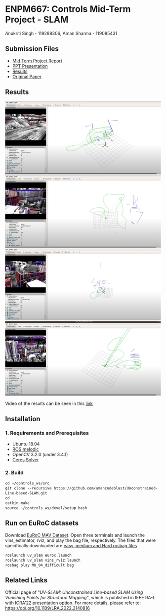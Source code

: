 # ENPM667: Controls Mid-Term Project - SLAM

Anukriti Singh - 119288306, Aman Sharma - 119085431


## Submission Files
* [Mid Term Project Report](https://github.com/amancodeblast/Unconstrained-Line-based-SLAM/blob/master/667_Midterm_UVSLAM.pptx)
* [PPT Presentation](https://github.com/amancodeblast/Unconstrained-Line-based-SLAM/blob/master/667_Midterm_UVSLAM.pptx) 
* [Results](https://github.com/amancodeblast/Unconstrained-Line-based-SLAM/blob/master/667_Midterm_UVSLAM.pptx)
* [Original Paper](https://github.com/amancodeblast/Unconstrained-Line-based-SLAM/blob/master/667_Midterm_UVSLAM.pptx)
## Results 
![Result1](/output/result1.png)
![Result2](/output/result2.png)
![Result3](/output/result3.png)
![Result4](/output/result4.png)

Video of the results can be seen in this [link](https://drive.google.com/drive/folders/1u_6RDE77hPDQek_lgo6QV9mMxHwl5m5m?usp=share_link) 

## Installation
### 1. Requirements and Prerequisites
-  Ubuntu 18.04
- [ROS melodic](http://wiki.ros.org/ROS/Installation)
- OpenCV 3.2.0 (under 3.4.1)
- [Ceres Solver](http://ceres-solver.org/)

### 2. Build
```
cd ~/controls_ws/src
git clone --recursive https://github.com/amancodeblast/Unconstrained-Line-based-SLAM.git
cd ..
catkin_make
source ~/controls_ws/devel/setup.bash
```

## Run on EuRoC datasets
Download [EuRoC MAV Dataset](http://projects.asl.ethz.ch/datasets/doku.php?id=kmavvisualinertialdatasets).
Open three terminals and launch the vins_estimator, rviz, and play the bag file, respectively.
The files that were specifically downloaded are [easy, medium and Hard rosbag files](http://robotics.ethz.ch/~asl-datasets/ijrr_euroc_mav_dataset/machine_hall/)

```
roslaunch uv_slam euroc.launch
roslaunch uv_slam vins_rviz.launch
rosbag play MH_04_difficult.bag
```

## Related Links
Official page of *"UV-SLAM: Unconstrained Line-based SLAM Using Vanishing Points for Structural Mapping"*, which is published in IEEE RA-L with ICRA'22 presentation option.
For more details, please refer to: https://doi.org/10.1109/LRA.2022.3140816